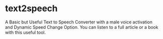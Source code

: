 # text2speech
A Basic but Useful Text to Speech Converter with a male voice activation and Dynamic Speed Change Option. You can listen to a full article or a book with this useful tool.
